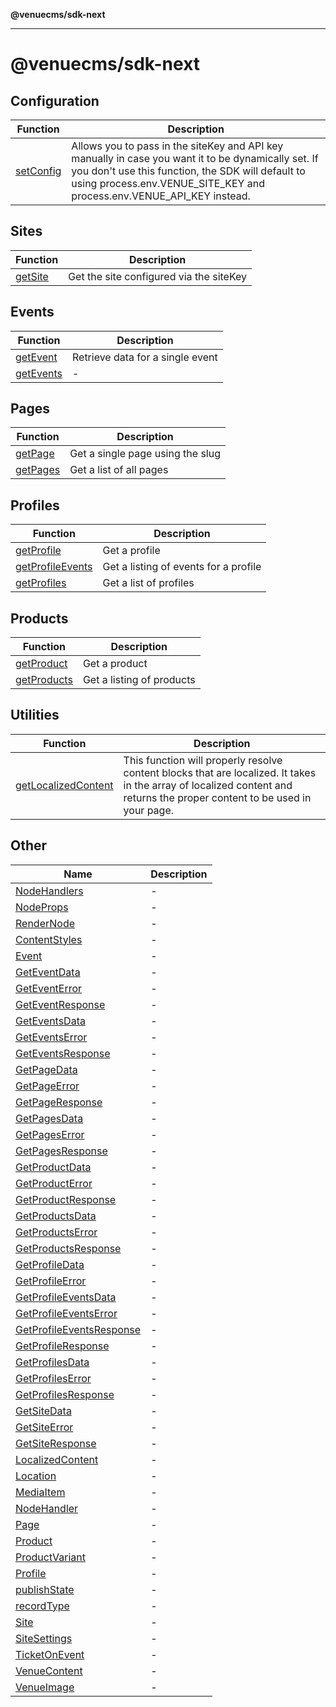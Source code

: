 **@venuecms/sdk-next**

***

# @venuecms/sdk-next

## Configuration

| Function | Description |
| ------ | ------ |
| [setConfig](functions/setConfig.md) | Allows you to pass in the siteKey and API key manually in case you want it to be dynamically set. If you don't use this function, the SDK will default to using process.env.VENUE_SITE_KEY and process.env.VENUE_API_KEY instead. |

## Sites

| Function | Description |
| ------ | ------ |
| [getSite](functions/getSite.md) | Get the site configured via the siteKey |

## Events

| Function | Description |
| ------ | ------ |
| [getEvent](functions/getEvent.md) | Retrieve data for a single event |
| [getEvents](functions/getEvents.md) | - |

## Pages

| Function | Description |
| ------ | ------ |
| [getPage](functions/getPage.md) | Get a single page using the slug |
| [getPages](functions/getPages.md) | Get a list of all pages |

## Profiles

| Function | Description |
| ------ | ------ |
| [getProfile](functions/getProfile.md) | Get a profile |
| [getProfileEvents](functions/getProfileEvents.md) | Get a listing of events for a profile |
| [getProfiles](functions/getProfiles.md) | Get a list of profiles |

## Products

| Function | Description |
| ------ | ------ |
| [getProduct](functions/getProduct.md) | Get a product |
| [getProducts](functions/getProducts.md) | Get a listing of products |

## Utilities

| Function | Description |
| ------ | ------ |
| [getLocalizedContent](functions/getLocalizedContent.md) | This function will properly resolve content blocks that are localized. It takes in the array of localized content and returns the proper content to be used in your page. |

## Other

| Name | Description |
| ------ | ------ |
| [NodeHandlers](interfaces/NodeHandlers.md) | - |
| [NodeProps](interfaces/NodeProps.md) | - |
| [RenderNode](interfaces/RenderNode.md) | - |
| [ContentStyles](type-aliases/ContentStyles.md) | - |
| [Event](type-aliases/Event.md) | - |
| [GetEventData](type-aliases/GetEventData.md) | - |
| [GetEventError](type-aliases/GetEventError.md) | - |
| [GetEventResponse](type-aliases/GetEventResponse.md) | - |
| [GetEventsData](type-aliases/GetEventsData.md) | - |
| [GetEventsError](type-aliases/GetEventsError.md) | - |
| [GetEventsResponse](type-aliases/GetEventsResponse.md) | - |
| [GetPageData](type-aliases/GetPageData.md) | - |
| [GetPageError](type-aliases/GetPageError.md) | - |
| [GetPageResponse](type-aliases/GetPageResponse.md) | - |
| [GetPagesData](type-aliases/GetPagesData.md) | - |
| [GetPagesError](type-aliases/GetPagesError.md) | - |
| [GetPagesResponse](type-aliases/GetPagesResponse.md) | - |
| [GetProductData](type-aliases/GetProductData.md) | - |
| [GetProductError](type-aliases/GetProductError.md) | - |
| [GetProductResponse](type-aliases/GetProductResponse.md) | - |
| [GetProductsData](type-aliases/GetProductsData.md) | - |
| [GetProductsError](type-aliases/GetProductsError.md) | - |
| [GetProductsResponse](type-aliases/GetProductsResponse.md) | - |
| [GetProfileData](type-aliases/GetProfileData.md) | - |
| [GetProfileError](type-aliases/GetProfileError.md) | - |
| [GetProfileEventsData](type-aliases/GetProfileEventsData.md) | - |
| [GetProfileEventsError](type-aliases/GetProfileEventsError.md) | - |
| [GetProfileEventsResponse](type-aliases/GetProfileEventsResponse.md) | - |
| [GetProfileResponse](type-aliases/GetProfileResponse.md) | - |
| [GetProfilesData](type-aliases/GetProfilesData.md) | - |
| [GetProfilesError](type-aliases/GetProfilesError.md) | - |
| [GetProfilesResponse](type-aliases/GetProfilesResponse.md) | - |
| [GetSiteData](type-aliases/GetSiteData.md) | - |
| [GetSiteError](type-aliases/GetSiteError.md) | - |
| [GetSiteResponse](type-aliases/GetSiteResponse.md) | - |
| [LocalizedContent](type-aliases/LocalizedContent.md) | - |
| [Location](type-aliases/Location.md) | - |
| [MediaItem](type-aliases/MediaItem.md) | - |
| [NodeHandler](type-aliases/NodeHandler.md) | - |
| [Page](type-aliases/Page.md) | - |
| [Product](type-aliases/Product.md) | - |
| [ProductVariant](type-aliases/ProductVariant.md) | - |
| [Profile](type-aliases/Profile.md) | - |
| [publishState](type-aliases/publishState.md) | - |
| [recordType](type-aliases/recordType.md) | - |
| [Site](type-aliases/Site.md) | - |
| [SiteSettings](type-aliases/SiteSettings.md) | - |
| [TicketOnEvent](type-aliases/TicketOnEvent.md) | - |
| [VenueContent](functions/VenueContent.md) | - |
| [VenueImage](functions/VenueImage.md) | - |
